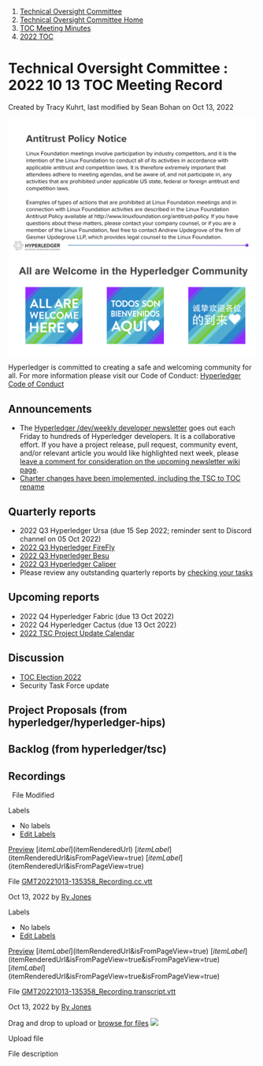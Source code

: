 1. [Technical Oversight Committee](index.html)
2. [Technical Oversight Committee Home](Technical-Oversight-Committee-Home_21430274.html)
3. [TOC Meeting Minutes](TOC-Meeting-Minutes_21445470.html)
4. [2022 TOC](2022-TOC_21456732.html)

# Technical Oversight Committee : 2022 10 13 TOC Meeting Record

Created by Tracy Kuhrt, last modified by Sean Bohan on Oct 13, 2022

![](attachments/21431877/21448548.png?height=250) ![](attachments/21431877/21448549.png?height=250)

Hyperledger is committed to creating a safe and welcoming community for all. For more information please visit our Code of Conduct: [Hyperledger Code of Conduct](https://lf-hyperledger.atlassian.net/wiki/spaces/HYP/pages/19595281/Hyperledger+Code+of+Conduct)

## Announcements

- The [Hyperledger /dev/weekly developer newsletter](https://lf-hyperledger.atlassian.net/wiki/pages/viewpage.action?pageId=17170445) goes out each Friday to hundreds of Hyperledger developers. It is a collaborative effort. If you have a project release, pull request, community event, and/or relevant article you would like highlighted next week, please [leave a comment for consideration on the upcoming newsletter wiki page](https://lf-hyperledger.atlassian.net/wiki/display/DR/2021).
- [Charter changes have been implemented, including the TSC to TOC rename](https://www.hyperledger.org/about/charter)

## Quarterly reports

- 2022 Q3 Hyperledger Ursa (due 15 Sep 2022; reminder sent to Discord channel on 05 Oct 2022)
- [2022 Q3 Hyperledger FireFly](https://lf-hyperledger.atlassian.net/wiki/display/TSC/2022+Q3+Hyperledger+FireFly)
- [2022 Q3 Hyperledger Besu](2022-Q3-Hyperledger-Besu_21445329.html)
- [2022 Q3 Hyperledger Caliper](2022-Q3-Hyperledger-Caliper_21445309.html)
- Please review any outstanding quarterly reports by [checking your tasks](https://wiki.hyperledger.org/plugins/inlinetasks/mytasks.action)

## Upcoming reports

- 2022 Q4 Hyperledger Fabric (due 13 Oct 2022)
- 2022 Q4 Hyperledger Cactus (due 13 Oct 2022)
- [2022 TSC Project Update Calendar](https://lf-hyperledger.atlassian.net/wiki/display/TSC/2022+TSC+Project+Update+Calendar)

## Discussion

- [TOC Election 2022](TOC-Election-2022_21445379.html)
- Security Task Force update

## Project Proposals (from hyperledger/hyperledger-hips)

## Backlog (from hyperledger/tsc)

## Recordings

  File Modified

Labels

- No labels
- [Edit Labels](# "Edit Labels")

[Preview]() [$itemLabel]($itemRenderedUrl) [$itemLabel]($itemRenderedUrl&isFromPageView=true) [$itemLabel]($itemRenderedUrl&isFromPageView=true)

File [GMT20221013-135358\_Recording.cc.vtt](attachments/21445367/21456773.vtt "Download")

Oct 13, 2022 by [Ry Jones](/wiki/people/557058:078cecfc-fb17-4d9a-8759-b5b74efa6850)

Labels

- No labels
- [Edit Labels](# "Edit Labels")

[Preview]() [$itemLabel]($itemRenderedUrl&isFromPageView=true) [$itemLabel]($itemRenderedUrl&isFromPageView=true&isFromPageView=true) [$itemLabel]($itemRenderedUrl&isFromPageView=true&isFromPageView=true)

File [GMT20221013-135358\_Recording.transcript.vtt](attachments/21445367/21456774.vtt "Download")

Oct 13, 2022 by [Ry Jones](/wiki/people/557058:078cecfc-fb17-4d9a-8759-b5b74efa6850)

Drag and drop to upload or [browse for files]() ![](images/icons/wait.gif)

Upload file

File description
